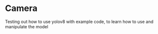 # Camera

Testing out how to use yolov8 with example code, to learn how to use and manipulate the model
